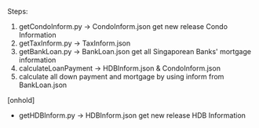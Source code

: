 Steps:

1. getCondoInform.py -> CondoInform.json
get new release Condo Information
2. getTaxInform.py -> TaxInform.json
3. getBankLoan.py -> BankLoan.json
get all Singaporean Banks' mortgage information
4. calculateLoanPayment -> HDBInform.json & CondoInform.json
5. calculate all down payment and mortgage by using inform from BankLoan.json

[onhold]
- getHDBInform.py -> HDBInform.json 
get new release HDB Information
